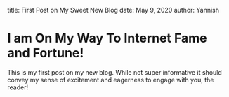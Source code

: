 title: First Post on My Sweet New Blog
date: May 9, 2020
author: Yannish

# I am On My Way To Internet Fame and Fortune!

This is my first post on my new blog. While not super informative it should convey my sense of excitement and eagerness 
to engage with you, the reader!